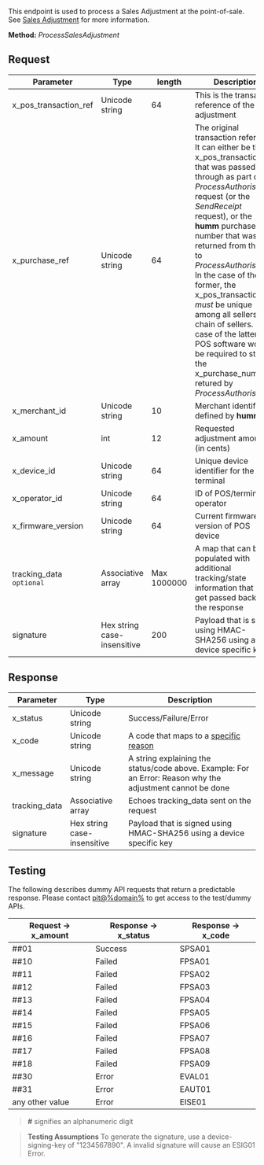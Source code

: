 This endpoint is used to process a Sales Adjustment at the point-of-sale. See <a href="/pos/flow/sales_adjustment/">Sales Adjustment</a> for more information.

**Method:** *ProcessSalesAdjustment*

## Request

Parameter | Type | length | Description
----------|------|--------|------------
x_pos_transaction_ref | Unicode string | 64 | This is the transaction reference of the sales adjustment
x_purchase_ref | Unicode string | 64 | The original transaction reference.<br/>It can either be the x_pos_transaction_ref that was passed through as part of the *ProcessAuthorisation* request (or the *SendReceipt* request), or the **humm** purchase number that was returned from the call to *ProcessAuthorisation*. In the case of the former, the x_pos_transaction_ref *must* be unique among all sellers in a chain of sellers. In the case of the latter, the POS software would be required to store the x_purchase_numer retured by *ProcessAuthorisation*.
x_merchant_id | Unicode string | 10 | Merchant identifier as defined by **humm**
x_amount | int | 12 | Requested adjustment amount (in cents)
x_device_id | Unicode string | 64 | Unique device identifier for the POS terminal
x_operator_id | Unicode string | 64 | ID of POS/terminal operator
x_firmware_version | Unicode string | 64 | Current firmware version of POS device
tracking_data <code class="optional">optional</code> | Associative array | Max 1000000 | A map that can be populated with additional tracking/state information that will get passed back in the response
signature | Hex string case-insensitive | 200 | Payload that is signed using HMAC-SHA256 using a device specific key

## Response

Parameter | Type | Description
-----------|------|-------------
x_status | Unicode string | Success/Failure/Error
x_code | Unicode string | A code that maps to a <a href="/pos/api_information/status_codes/">specific reason</a>
x_message | Unicode string | A string explaining the status/code above. Example: For an Error: Reason why the adjustment cannot be done
tracking_data | Associative array | Echoes tracking_data sent on the request
signature | Hex string case-insensitive | Payload that is signed using HMAC-SHA256 using a device specific key

## Testing

The following describes dummy API requests that return a predictable response. Please contact <a href="mailto:pit@%domain%">pit@%domain%</a> to get access to the test/dummy APIs.

Request -> x_amount | Response -> x_status | Response -> x_code
-----------|-----------|-----------
##01 | Success | SPSA01
##10 | Failed | FPSA01
##11 | Failed | FPSA02
##12 | Failed | FPSA03
##13 | Failed | FPSA04
##14 | Failed | FPSA05
##15 | Failed | FPSA06
##16 | Failed | FPSA07
##17 | Failed | FPSA08
##18 | Failed | FPSA09
##30 | Error | EVAL01
##31 | Error | EAUT01
any other value | Error | EISE01


> <b>#</b> signifies an alphanumeric digit

> <b>Testing Assumptions</b> To generate the signature, use a device-signing-key of "1234567890". A invalid signature will cause an ESIG01 Error.

